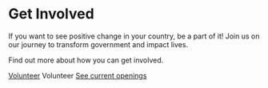 # Get Involved



If you want to see positive change in your country, be a part of it! Join us on our journey to transform government and impact lives.



Find out more about how you can get involved.



[Volunteer](#) Volunteer       [See current openings](#)

